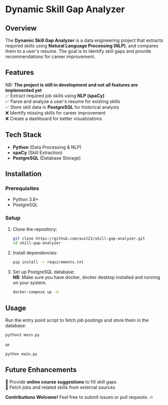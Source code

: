 # Dynamic Skill Gap Analyzer

## Overview

The **Dynamic Skill Gap Analyzer** is a data engineering project that extracts required skills using **Natural Language Processing (NLP)**, and compares them to a user's resume. The goal is to identify skill gaps and provide recommendations for career improvement.

## Features

NB: **The project is still in development and not all features are implemented yet**    
✅ Extract required job skills using **NLP (spaCy)**  
✅ Parse and analyze a user's resume for existing skills  
✅ Store skill data in **PostgreSQL** for historical analysis  
❌ Identify missing skills for career improvement  
❌ Create a dashboard for better visualizations


## Tech Stack

- **Python** (Data Processing & NLP)
- **spaCy** (Skill Extraction)
- **PostgreSQL** (Database Storage)

## Installation

### Prerequisites

- Python 3.8+
- PostgreSQL

### Setup

1. Clone the repository:
   ```bash
   git clone https://github.com/aust21/skill-gap-analyzer.git
   cd skill-gap-analyzer
   ```
2. Install dependencies:

   ```bash
   pip install -r requirements.txt
   ```

3. Set up PostgreSQL database:  
**NB**: Make sure you have docker, docker desktop installed and running on your system.  

   ```bash
   docker-compose up -d
   ```

## Usage

Run the entry point script to fetch job postings and store them in the database:

```bash
python3 main.py
```

or 
```bash
python main.py
```

## Future Enhancements
🚀 Provide **online course suggestions** to fill skill gaps  
🚀 Fetch jobs and related skills from external sources

**Contributions Welcome!** Feel free to submit issues or pull requests. 🔥

